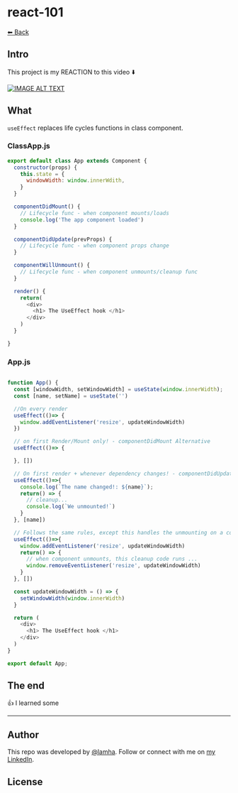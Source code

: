 # react-101

[⬅ Back](../README.md)

## Intro 
This project is my REACTION to this video ⬇️

<div>
  <a href="https://www.youtube.com/watch?v=UVhIMwHDS7k"><img src="https://img.youtube.com/vi/UVhIMwHDS7k/0.jpg" alt="IMAGE ALT TEXT"></a>
</div>

## What 
`useEffect` replaces life cycles functions in class component.

### ClassApp.js 
```js
export default class App extends Component {
  constructor(props) {
    this.state = {
      windowWidth: window.innerWdith,
    }
  }

  componentDidMount() {
    // Lifecycle func - when component mounts/loads
    console.log('The app component loaded')
  }

  componentDidUpdate(prevProps) {
    // Lifecycle func - when component props change 
  }

  componentWillUnmount() {
    // Lifecycle func - when component unmounts/cleanup func 
  }

  render() {
    return(
      <div>
        <h1> The UseEffect hook </h1>
      </div>
    )
  }

}
```

### App.js
```js

function App() {
  const [windowWidth, setWindowWidth] = useState(window.innerWidth);
  const [name, setName] = useState('')

  //On every render
  useEffect(()=> {
    window.addEventListener('resize', updateWindowWidth)
  })

  // on first Render/Mount only! - componentDidMount Alternative
  useEffect(()=> {

  }, [])

  // On first render + whenever dependency changes! - componentDidUpdate Alternative
  useEffect(()=>{
    console.log(`The name changed!: ${name}`);
    return() => {
      // cleanup...
      console.log(`We unmounted!`)
    }
  }, [name])

  // Follows the same rules, except this handles the unmounting on a component! - componentWillUnmount Alternative 
  useEffect(()=>{
    window.addEventListener('resize', updateWindowWidth)
    return() => {
      // when component unmounts, this cleanup code runs ...
      window.removeEventListener('resize', updateWindowWidth)
    }
  }, [])

  const updateWindowWidth = () => {
    setWindowWidth(window.innerWidth)
  }

  return (
    <div>
      <h1> The UseEffect hook </h1>
    </div>
  )
}

export default App;

``` 

## The end 
👍 I learned some

---
## Author

This repo was developed by [@lamha](https://github.com/HaLamUs). 
Follow or connect with me on [my LinkedIn](https://www.linkedin.com/in/lamhacs). 

## License
